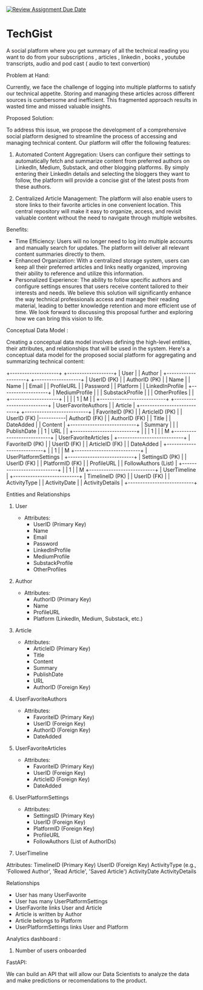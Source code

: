 [![Review Assignment Due Date](https://classroom.github.com/assets/deadline-readme-button-24ddc0f5d75046c5622901739e7c5dd533143b0c8e959d652212380cedb1ea36.svg)](https://classroom.github.com/a/1lXY_Wlg)

# TechGist 
 
A social platform where you get summary of all the technical reading you want to do from your subscriptions , articles , linkedin , books , youtube transcripts, audio and pod cast ( audio to text convertion) 

Problem at Hand:

Currently, we face the challenge of logging into multiple platforms to satisfy our technical appetite. Storing and managing these articles across different sources is cumbersome and inefficient. This fragmented approach results in wasted time and missed valuable insights.

Proposed Solution:

To address this issue, we propose the development of a comprehensive social platform designed to streamline the process of accessing and managing technical content. Our platform will offer the following features:

1. Automated Content Aggregation: Users can configure their settings to automatically fetch and summarize content from preferred authors on LinkedIn, Medium, Substack, and other blogging platforms. By simply entering their LinkedIn details and selecting the bloggers they want to follow, the platform will provide a concise gist of the latest posts from these authors.
   
2. Centralized Article Management: The platform will also enable users to store links to their favorite articles in one convenient location. This central repository will make it easy to organize, access, and revisit valuable content without the need to navigate through multiple websites.

   
Benefits:

* Time Efficiency: Users will no longer need to log into multiple accounts and manually search for updates. The platform will deliver all relevant content summaries directly to them.
* Enhanced Organization: With a centralized storage system, users can keep all their preferred articles and links neatly organized, improving their ability to reference and utilize this information.
* Personalized Experience: The ability to follow specific authors and configure settings ensures that users receive content tailored to their interests and needs.
We believe this solution will significantly enhance the way technical professionals access and manage their reading material, leading to better knowledge retention and more efficient use of time.
We look forward to discussing this proposal further and exploring how we can bring this vision to life.

Conceptual Data Model :


Creating a conceptual data model involves defining the high-level entities, their attributes, and relationships that will be used in the system. Here's a conceptual data model for the proposed social platform for aggregating and summarizing technical content:




+--------------------+                   +-------------------+
|        User        |                   |       Author      |
+--------------------+                   +-------------------+
| UserID (PK)        |                   | AuthorID (PK)     |
| Name               |                   | Name              |
| Email              |                   | ProfileURL        |
| Password           |                   | Platform          |
| LinkedInProfile    |                   +-------------------+
| MediumProfile      |                            |
| SubstackProfile    |                            |
| OtherProfiles      |                            |
+--------------------+                            |
       |                                         |
       | 1                                       | M
       |                                         |
+---------------------------+           +--------------------------+
|   UserFavoriteAuthors     |           |         Article          |
+---------------------------+           +--------------------------+
| FavoriteID (PK)           |           | ArticleID (PK)           |
| UserID (FK)               |-----------| AuthorID (FK)            |
| AuthorID (FK)             |           | Title                    |
| DateAdded                 |           | Content                  |
+---------------------------+           | Summary                  |
       |                                 | PublishDate              |
       | 1                               | URL                      |
       |                                 +--------------------------+
       |
       |
       | 1
       |
       |
       | M
+---------------------------+
|   UserFavoriteArticles    |
+---------------------------+
| FavoriteID (PK)           |
| UserID (FK)               |
| ArticleID (FK)            |
| DateAdded                 |
+---------------------------+
       |
       | 1
       |
       | M
+---------------------------+
| UserPlatformSettings      |
+---------------------------+
| SettingsID (PK)           |
| UserID (FK)               |
| PlatformID (FK)           |
| ProfileURL                |
| FollowAuthors (List)      |
+---------------------------+
       |
       | 1
       |
       | M
+---------------------------+
|       UserTimeline        |
+---------------------------+
| TimelineID (PK)           |
| UserID (FK)               |
| ActivityType              |
| ActivityDate              |
| ActivityDetails           |
+---------------------------+



Entities and Relationships
1. User
    * Attributes:
        * UserID (Primary Key)
        * Name
        * Email
        * Password
        * LinkedInProfile
        * MediumProfile
        * SubstackProfile
        * OtherProfiles
2. Author
    * Attributes:
        * AuthorID (Primary Key)
        * Name
        * ProfileURL
        * Platform (LinkedIn, Medium, Substack, etc.)
3. Article
    * Attributes:
        * ArticleID (Primary Key)
        * Title
        * Content
        * Summary
        * PublishDate
        * URL
        * AuthorID (Foreign Key)
          
4. UserFavoriteAuthors
   
    * Attributes:
        * FavoriteID (Primary Key)
        * UserID (Foreign Key)
        * AuthorID (Foreign Key)
        * DateAdded
          
5. UserFavoriteArticles
   
    * Attributes:
        * FavoriteID (Primary Key)
        * UserID (Foreign Key)
        * ArticleID (Foreign Key)
        * DateAdded
          
6. UserPlatformSettings
    * Attributes:
        * SettingsID (Primary Key)
        * UserID (Foreign Key)
        * PlatformID (Foreign Key)
        * ProfileURL
        * FollowAuthors (List of AuthorIDs)
     
7. UserTimeline

Attributes:
TimelineID (Primary Key)
UserID (Foreign Key)
ActivityType (e.g., 'Followed Author', 'Read Article', 'Saved Article')
ActivityDate
ActivityDetails
          
Relationships

* User has many UserFavorite
* User has many UserPlatformSettings
* UserFavorite links User and Article
* Article is written by Author
* Article belongs to Platform
* UserPlatformSettings links User and Platform

Analytics dashboard :

1. Number of users onboarded

FastAPI:

We can build an API that will allow our Data Scientists to analyze the data and make predictions or recomendations to the product.
